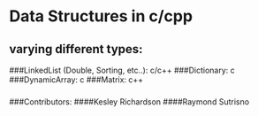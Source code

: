 # Data Structures in c/cpp
## varying different types:
###LinkedList (Double, Sorting, etc..): c/c++ 
###Dictionary: c 
###DynamicArray: c 
###Matrix: c++

###
###Contributors:
####Kesley Richardson
####Raymond Sutrisno
